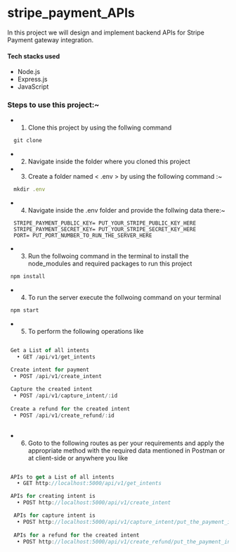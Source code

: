 # stripe_payment_APIs
In this project we will design and implement backend APIs for Stripe Payment gateway integration.

#### Tech stacks used 
- Node.js
- Express.js
- JavaScript

### Steps to use this project:~
- 1. Clone this project by using the follwing command
```js
  git clone 
```

- 2. Navigate inside the folder where you cloned this project

- 3. Create a folder named < .env > by using the following command :~
```js
  mkdir .env
```
- 4. Navigate inside the .env folder and provide the follwing data there:~
```
  STRIPE_PAYMENT_PUBLIC_KEY= PUT_YOUR_STRIPE_PUBLIC_KEY_HERE
  STRIPE_PAYMENT_SECRET_KEY= PUT_YOUR_STRIPE_SECRET_KEY_HERE
  PORT= PUT_PORT_NUMBER_TO_RUN_THE_SERVER_HERE
```

- 3. Run the follwoing command in the terminal to install the node_modules and required packages to run this project
```js
 npm install
```

- 4. To run the server execute the follwoing command on your terminal
```js
 npm start
```

- 5. To perform the following operations like 

```js

 Get a List of all intents
   • GET /api/v1/get_intents

 Create intent for payment
  • POST /api/v1/create_intent
  
 Capture the created intent
  • POST /api/v1/capture_intent/:id
  
 Create a refund for the created intent 
  • POST /api/v1/create_refund/:id
  
```
- 6. Goto to the following routes as per your requirements and apply the appropriate method with the required data mentioned in Postman or at client-side or anywhere you like
```js

 APIs to get a List of all intents
   • GET http://localhost:5000/api/v1/get_intents

 APIs for creating intent is 
   • POST http://localhost:5000/api/v1/create_intent

  APIs for capture intent is 
   • POST http://localhost:5000/api/v1/capture_intent/put_the_payment_intent_id_here
   
  APIs for a refund for the created intent  
   • POST http://localhost:5000/api/v1/create_refund/put_the_payment_intent_id_here
      
```
